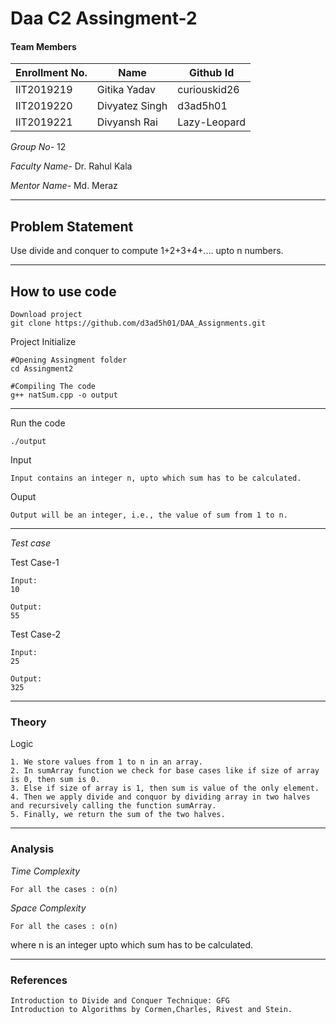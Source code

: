 # Daa C2 Assingment-2
#### Team Members

|Enrollment No.|Name|Github Id|
|--------------|----|--------|
|IIT2019219|Gitika Yadav|curiouskid26|
|IIT2019220|Divyatez Singh|d3ad5h01|
|IIT2019221|Divyansh Rai|Lazy-Leopard|

*Group No-* 12

*Faculty Name-* Dr. Rahul Kala 

*Mentor Name-* Md. Meraz

---
## Problem Statement
Use divide and conquer to compute 1+2+3+4+.... upto n numbers.

---
## How to use code
```
Download project
git clone https://github.com/d3ad5h01/DAA_Assignments.git
```
Project Initialize 
```
#Opening Assingment folder
cd Assingment2

#Compiling The code
g++ natSum.cpp -o output
```
---

Run the code
```
./output
```
Input
```
Input contains an integer n, upto which sum has to be calculated.
```
Ouput 
```
Output will be an integer, i.e., the value of sum from 1 to n.
```
---
*Test case*

Test Case-1
```
Input:
10

Output:
55
```

Test Case-2
```
Input:
25

Output:
325

```

---
### Theory
Logic
```
1. We store values from 1 to n in an array.
2. In sumArray function we check for base cases like if size of array is 0, then sum is 0.
3. Else if size of array is 1, then sum is value of the only element.
4. Then we apply divide and conquor by dividing array in two halves and recursively calling the function sumArray.
5. Finally, we return the sum of the two halves.
```

---
### Analysis

*Time Complexity*
```
For all the cases : o(n)
```
*Space Complexity*
```
For all the cases : o(n)
```
where n is an integer upto which sum has to be calculated.

---
### References
```
Introduction to Divide and Conquer Technique: GFG
Introduction to Algorithms by Cormen,Charles, Rivest and Stein.
```
